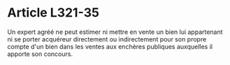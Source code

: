 # Article L321-35

Un expert agréé ne peut estimer ni mettre en vente un bien lui appartenant ni se porter acquéreur directement ou indirectement pour son propre compte d'un bien dans les ventes aux enchères publiques auxquelles il apporte son concours.